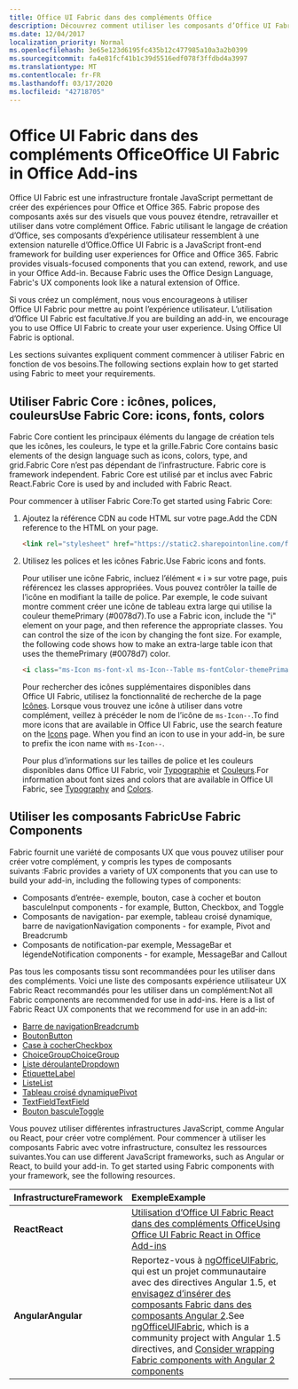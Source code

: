 ```yaml
---
title: Office UI Fabric dans des compléments Office 
description: Découvrez comment utiliser les composants d’Office UI Fabric dans des compléments Office.
ms.date: 12/04/2017
localization_priority: Normal
ms.openlocfilehash: 3e65e123d6195fc435b12c477985a10a3a2b0399
ms.sourcegitcommit: fa4e81fcf41b1c39d5516edf078f3ffdbd4a3997
ms.translationtype: MT
ms.contentlocale: fr-FR
ms.lasthandoff: 03/17/2020
ms.locfileid: "42718705"
---
```

# <a name="office-ui-fabric-in-office-add-ins"></a><span data-ttu-id="28c11-103">Office UI Fabric dans des compléments Office</span><span class="sxs-lookup"><span data-stu-id="28c11-103">Office UI Fabric in Office Add-ins</span></span> 

<span data-ttu-id="28c11-p101">Office UI Fabric est une infrastructure frontale JavaScript permettant de créer des expériences pour Office et Office 365. Fabric propose des composants axés sur des visuels que vous pouvez étendre, retravailler et utiliser dans votre complément Office. Fabric utilisant le langage de création d’Office, ses composants d’expérience utilisateur ressemblent à une extension naturelle d’Office.</span><span class="sxs-lookup"><span data-stu-id="28c11-p101">Office UI Fabric is a JavaScript front-end framework for building user experiences for Office and Office 365. Fabric provides visuals-focused components that you can extend, rework, and use in your Office Add-in. Because Fabric uses the Office Design Language, Fabric's UX components look like a natural extension of Office.</span></span> 

<span data-ttu-id="28c11-p102">Si vous créez un complément, nous vous encourageons à utiliser Office UI Fabric pour mettre au point l’expérience utilisateur. L’utilisation d’Office UI Fabric est facultative.</span><span class="sxs-lookup"><span data-stu-id="28c11-p102">If you are building an add-in, we encourage you to use Office UI Fabric to create your user experience. Using Office UI Fabric is optional.</span></span>

<span data-ttu-id="28c11-109">Les sections suivantes expliquent comment commencer à utiliser Fabric en fonction de vos besoins.</span><span class="sxs-lookup"><span data-stu-id="28c11-109">The following sections explain how to get started using Fabric to meet your requirements.</span></span> 

## <a name="use-fabric-core-icons-fonts-colors"></a><span data-ttu-id="28c11-110">Utiliser Fabric Core : icônes, polices, couleurs</span><span class="sxs-lookup"><span data-stu-id="28c11-110">Use Fabric Core: icons, fonts, colors</span></span>
<span data-ttu-id="28c11-111">Fabric Core contient les principaux éléments du langage de création tels que les icônes, les couleurs, le type et la grille.</span><span class="sxs-lookup"><span data-stu-id="28c11-111">Fabric Core contains basic elements of the design language such as icons, colors, type, and grid.</span></span><span data-ttu-id="28c11-112">Fabric Core n’est pas dépendant de l’infrastructure.</span><span class="sxs-lookup"><span data-stu-id="28c11-112"> Fabric core is framework independent.</span></span> <span data-ttu-id="28c11-113">Fabric Core est utilisé par et inclus avec Fabric React.</span><span class="sxs-lookup"><span data-stu-id="28c11-113">Fabric Core is used by and included with Fabric React.</span></span>

<span data-ttu-id="28c11-114">Pour commencer à utiliser Fabric Core:</span><span class="sxs-lookup"><span data-stu-id="28c11-114">To get started using Fabric Core:</span></span>

1. <span data-ttu-id="28c11-115">Ajoutez la référence CDN au code HTML sur votre page.</span><span class="sxs-lookup"><span data-stu-id="28c11-115">Add the CDN reference to the HTML on your page.</span></span>  

    ```html
    <link rel="stylesheet" href="https://static2.sharepointonline.com/files/fabric/office-ui-fabric-core/9.6.1/css/fabric.min.css">
    ```   
    
2. <span data-ttu-id="28c11-116">Utilisez les polices et les icônes Fabric.</span><span class="sxs-lookup"><span data-stu-id="28c11-116">Use Fabric icons and fonts.</span></span> 

    <span data-ttu-id="28c11-p104">Pour utiliser une icône Fabric, incluez l’élément « i » sur votre page, puis référencez les classes appropriées. Vous pouvez contrôler la taille de l’icône en modifiant la taille de police. Par exemple, le code suivant montre comment créer une icône de tableau extra large qui utilise la couleur themePrimary (#0078d7).</span><span class="sxs-lookup"><span data-stu-id="28c11-p104">To use a Fabric icon, include the "i" element on your page, and then reference the appropriate classes. You can control the size of the icon by changing the font size. For example, the following code shows how to make an extra-large table icon that uses the themePrimary (#0078d7) color.</span></span> 
   
    ```html
    <i class="ms-Icon ms-font-xl ms-Icon--Table ms-fontColor-themePrimary"></i>
    ```

    <span data-ttu-id="28c11-p105">Pour rechercher des icônes supplémentaires disponibles dans Office UI Fabric, utilisez la fonctionnalité de recherche de la page [Icônes](https://developer.microsoft.com/fabric#/styles/icons). Lorsque vous trouvez une icône à utiliser dans votre complément, veillez à précéder le nom de l’icône de `ms-Icon--`.</span><span class="sxs-lookup"><span data-stu-id="28c11-p105">To find more icons that are available in Office UI Fabric, use the search feature on the [Icons](https://developer.microsoft.com/fabric#/styles/icons) page. When you find an icon to use in your add-in, be sure to prefix the icon name with `ms-Icon--`.</span></span> 

    <span data-ttu-id="28c11-122">Pour plus d’informations sur les tailles de police et les couleurs disponibles dans Office UI Fabric, voir [Typographie](https://developer.microsoft.com/fabric#/styles/typography) et [Couleurs](https://developer.microsoft.com/fabric#/styles/colors).</span><span class="sxs-lookup"><span data-stu-id="28c11-122">For information about font sizes and colors that are available in Office UI Fabric, see [Typography](https://developer.microsoft.com/fabric#/styles/typography) and [Colors](https://developer.microsoft.com/fabric#/styles/colors).</span></span>
 
## <a name="use-fabric-components"></a><span data-ttu-id="28c11-123">Utiliser les composants Fabric</span><span class="sxs-lookup"><span data-stu-id="28c11-123">Use Fabric Components</span></span> 
<span data-ttu-id="28c11-124">Fabric fournit une variété de composants UX que vous pouvez utiliser pour créer votre complément, y compris les types de composants suivants :</span><span class="sxs-lookup"><span data-stu-id="28c11-124">Fabric provides a variety of UX components that you can use to build your add-in, including the following types of components:</span></span>

- <span data-ttu-id="28c11-125">Composants d’entrée- exemple, bouton, case à cocher et bouton bascule</span><span class="sxs-lookup"><span data-stu-id="28c11-125">Input components - for example, Button, Checkbox, and Toggle</span></span>
- <span data-ttu-id="28c11-126">Composants de navigation- par exemple, tableau croisé dynamique, barre de navigation</span><span class="sxs-lookup"><span data-stu-id="28c11-126">Navigation components - for example, Pivot and Breadcrumb</span></span>
- <span data-ttu-id="28c11-127">Composants de notification-par exemple, MessageBar et légende</span><span class="sxs-lookup"><span data-stu-id="28c11-127">Notification components - for example, MessageBar and Callout</span></span>  

<span data-ttu-id="28c11-128">Pas tous les composants tissu sont recommandées pour les utiliser dans des compléments. Voici une liste des composants expérience utilisateur UX Fabric React recommandés pour les utiliser dans un complément:</span><span class="sxs-lookup"><span data-stu-id="28c11-128">Not all Fabric components are recommended for use in add-ins. Here is a list of Fabric React UX components that we recommend for use in an add-in:</span></span>

- [<span data-ttu-id="28c11-129">Barre de navigation</span><span class="sxs-lookup"><span data-stu-id="28c11-129">Breadcrumb</span></span>](https://developer.microsoft.com/fabric#/components/breadcrumb)
- [<span data-ttu-id="28c11-130">Bouton</span><span class="sxs-lookup"><span data-stu-id="28c11-130">Button</span></span>](https://developer.microsoft.com/fabric#/components/button)
- [<span data-ttu-id="28c11-131">Case à cocher</span><span class="sxs-lookup"><span data-stu-id="28c11-131">Checkbox</span></span>](https://developer.microsoft.com/fabric#/components/checkbox)
- [<span data-ttu-id="28c11-132">ChoiceGroup</span><span class="sxs-lookup"><span data-stu-id="28c11-132">ChoiceGroup</span></span>](https://developer.microsoft.com/fabric#/components/choicegroup)
- [<span data-ttu-id="28c11-133">Liste déroulante</span><span class="sxs-lookup"><span data-stu-id="28c11-133">Dropdown</span></span>](https://developer.microsoft.com/fabric#/components/dropdown)
- [<span data-ttu-id="28c11-134">Étiquette</span><span class="sxs-lookup"><span data-stu-id="28c11-134">Label</span></span>](https://developer.microsoft.com/fabric#/components/label)
- [<span data-ttu-id="28c11-135">Liste</span><span class="sxs-lookup"><span data-stu-id="28c11-135">List</span></span>](https://developer.microsoft.com/fabric#/components/list)
- [<span data-ttu-id="28c11-136">Tableau croisé dynamique</span><span class="sxs-lookup"><span data-stu-id="28c11-136">Pivot</span></span>](https://developer.microsoft.com/fabric#/components/pivot)
- [<span data-ttu-id="28c11-137">TextField</span><span class="sxs-lookup"><span data-stu-id="28c11-137">TextField</span></span>](https://developer.microsoft.com/fabric#/components/textfield)
- [<span data-ttu-id="28c11-138">Bouton bascule</span><span class="sxs-lookup"><span data-stu-id="28c11-138">Toggle</span></span>](https://developer.microsoft.com/fabric#/components/toggle)

<span data-ttu-id="28c11-p106">Vous pouvez utiliser différentes infrastructures JavaScript, comme Angular ou React, pour créer votre complément. Pour commencer à utiliser les composants Fabric avec votre infrastructure, consultez les ressources suivantes.</span><span class="sxs-lookup"><span data-stu-id="28c11-p106">You can use different JavaScript frameworks, such as Angular or React, to build your add-in. To get started using Fabric components with your framework, see the following resources.</span></span>

|<span data-ttu-id="28c11-141">**Infrastructure**</span><span class="sxs-lookup"><span data-stu-id="28c11-141">**Framework**</span></span>|<span data-ttu-id="28c11-142">**Exemple**</span><span class="sxs-lookup"><span data-stu-id="28c11-142">**Example**</span></span>|
|:------------|:----------|
|<span data-ttu-id="28c11-143">**React**</span><span class="sxs-lookup"><span data-stu-id="28c11-143">**React**</span></span>|[<span data-ttu-id="28c11-144">Utilisation d’Office UI Fabric React dans des compléments Office</span><span class="sxs-lookup"><span data-stu-id="28c11-144">Using Office UI Fabric React in Office Add-ins</span></span>](using-office-ui-fabric-react.md )|
|<span data-ttu-id="28c11-145">**Angular**</span><span class="sxs-lookup"><span data-stu-id="28c11-145">**Angular**</span></span>| <span data-ttu-id="28c11-146">Reportez-vous à [ngOfficeUIFabric](http://ngofficeuifabric.com/), qui est un projet communautaire avec des directives Angular 1.5, et [envisagez d’insérer des composants Fabric dans des composants Angular 2](../develop/add-ins-with-angular2.md#consider-wrapping-fabric-components-with-angular-components).</span><span class="sxs-lookup"><span data-stu-id="28c11-146">See [ngOfficeUIFabric](http://ngofficeuifabric.com/), which is a community project with Angular 1.5 directives, and [Consider wrapping Fabric components with Angular 2 components](../develop/add-ins-with-angular2.md#consider-wrapping-fabric-components-with-angular-components)</span></span>|
